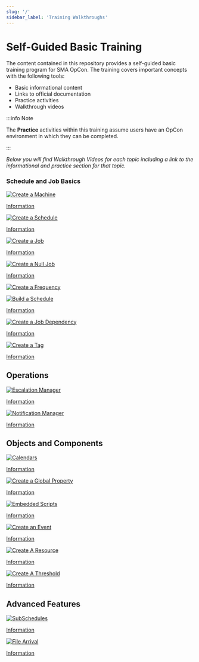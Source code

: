 ```yaml
---
slug: '/'
sidebar_label: 'Training Walkthroughs'
---
```


# Self-Guided Basic Training

The content contained in this repository provides a self-guided basic training program for SMA OpCon. The training covers important concepts with the following tools:

* Basic informational content
* Links to official documentation
* Practice activities 
* Walkthrough videos

:::info Note 

The **Practice** activities within this training assume users have an OpCon environment in which they can be completed.

:::

*Below you will find Walkthrough Videos for each topic including a link to the informational and practice section for that topic.*

### Schedule and Job Basics

<div class="grid-container">

<div class="grid-item">

[![Create a Machine](../static/img/create-a-machine.png)](https://sma1980-my.sharepoint.com/:v:/g/personal/rweesner_smatechnologies_com/EQ42_awqYo9Inv3YznEcRB0BuPlNO_mniDo-eXd4ppXfzg?nav=eyJyZWZlcnJhbEluZm8iOnsicmVmZXJyYWxBcHAiOiJPbmVEcml2ZUZvckJ1c2luZXNzIiwicmVmZXJyYWxBcHBQbGF0Zm9ybSI6IldlYiIsInJlZmVycmFsTW9kZSI6InZpZXciLCJyZWZlcnJhbFZpZXciOiJNeUZpbGVzTGlua0NvcHkifX0&e=SSi1gF)

[Information](/agents-machines)

</div>

<div class="grid-item">

[![Create a Schedule](../static/img/create-a-schedule.png)](https://sma1980-my.sharepoint.com/:v:/g/personal/rweesner_smatechnologies_com/EbFcFlL7IslIvR8tKo8B5wQBMr4dph_qrPTM6xRFh8wLsg?nav=eyJyZWZlcnJhbEluZm8iOnsicmVmZXJyYWxBcHAiOiJPbmVEcml2ZUZvckJ1c2luZXNzIiwicmVmZXJyYWxBcHBQbGF0Zm9ybSI6IldlYiIsInJlZmVycmFsTW9kZSI6InZpZXciLCJyZWZlcnJhbFZpZXciOiJNeUZpbGVzTGlua0NvcHkifX0&e=utn3hn)

[Information](/schedules)

</div>

<div class="grid-item">

[![Create a Job](../static/img/create-a-job.png)](https://sma1980-my.sharepoint.com/:v:/g/personal/rweesner_smatechnologies_com/EeAwW_dv9CVMldkzxBaZfeIBL1vrCEmYChpQQMAFCdq43w?nav=eyJyZWZlcnJhbEluZm8iOnsicmVmZXJyYWxBcHAiOiJPbmVEcml2ZUZvckJ1c2luZXNzIiwicmVmZXJyYWxBcHBQbGF0Zm9ybSI6IldlYiIsInJlZmVycmFsTW9kZSI6InZpZXciLCJyZWZlcnJhbFZpZXciOiJNeUZpbGVzTGlua0NvcHkifX0&e=O31eCt)

[Information](/jobs)

</div>

<div class="grid-item">

[![Create a Null Job](../static/img/create-a-null-job.png)](https://sma1980-my.sharepoint.com/:v:/g/personal/rweesner_smatechnologies_com/Eeb6So__CaRGigyMyrqeBD4ByvcKnZWmDn1CnvLmPCgBiA?nav=eyJyZWZlcnJhbEluZm8iOnsicmVmZXJyYWxBcHAiOiJPbmVEcml2ZUZvckJ1c2luZXNzIiwicmVmZXJyYWxBcHBQbGF0Zm9ybSI6IldlYiIsInJlZmVycmFsTW9kZSI6InZpZXciLCJyZWZlcnJhbFZpZXciOiJNeUZpbGVzTGlua0NvcHkifX0&e=jFPbdV)

[Information](/null-jobs)

</div>

<div class="grid-item">

[![Create a Frequency](../static/img/create-a-frequency.png)](https://sma1980-my.sharepoint.com/:v:/g/personal/rweesner_smatechnologies_com/EX3UVyp5CQtOqhurx5EYqr8Bl0ZFmwY9X7tKNLnDjZPTLg?nav=eyJyZWZlcnJhbEluZm8iOnsicmVmZXJyYWxBcHAiOiJPbmVEcml2ZUZvckJ1c2luZXNzIiwicmVmZXJyYWxBcHBQbGF0Zm9ybSI6IldlYiIsInJlZmVycmFsTW9kZSI6InZpZXciLCJyZWZlcnJhbFZpZXciOiJNeUZpbGVzTGlua0NvcHkifX0&e=p0IQ4F)

</div>

<div class="grid-item">

[![Build a Schedule](../static/img/build-a-schedule.png)](https://sma1980-my.sharepoint.com/:v:/g/personal/rweesner_smatechnologies_com/Eaqm_dC-oM9KjKTU-67pS68BnHLGiv3ReQMDKTnYp5_JsQ?nav=eyJyZWZlcnJhbEluZm8iOnsicmVmZXJyYWxBcHAiOiJPbmVEcml2ZUZvckJ1c2luZXNzIiwicmVmZXJyYWxBcHBQbGF0Zm9ybSI6IldlYiIsInJlZmVycmFsTW9kZSI6InZpZXciLCJyZWZlcnJhbFZpZXciOiJNeUZpbGVzTGlua0NvcHkifX0&e=4LPGqF)

[Information](/schedule-build)

</div>

<div class="grid-item">

[![Create a Job Dependency](../static/img/create-a-job-dependency.png)](https://sma1980-my.sharepoint.com/:v:/g/personal/rweesner_smatechnologies_com/EbAuaNdjMrZCvFOOYZR_MO0BqzUP4I5V71sgLrUFyrcZBg?nav=eyJyZWZlcnJhbEluZm8iOnsicmVmZXJyYWxBcHAiOiJPbmVEcml2ZUZvckJ1c2luZXNzIiwicmVmZXJyYWxBcHBQbGF0Zm9ybSI6IldlYiIsInJlZmVycmFsTW9kZSI6InZpZXciLCJyZWZlcnJhbFZpZXciOiJNeUZpbGVzTGlua0NvcHkifX0&e=AHtkoB)

[Information](dependencies)

</div>

<div class="grid-item">

[![Create a Tag](../static/img/create-a-tag.png)](https://sma1980-my.sharepoint.com/:v:/g/personal/rweesner_smatechnologies_com/EWICgCY3oQdDlJe_u0P_meABb6L7qBhkFo1rds5Q8iLW9A?nav=eyJyZWZlcnJhbEluZm8iOnsicmVmZXJyYWxBcHAiOiJPbmVEcml2ZUZvckJ1c2luZXNzIiwicmVmZXJyYWxBcHBQbGF0Zm9ybSI6IldlYiIsInJlZmVycmFsTW9kZSI6InZpZXciLCJyZWZlcnJhbFZpZXciOiJNeUZpbGVzTGlua0NvcHkifX0&e=jh6nS4)

[Information](/tags)

</div>

</div>

## Operations

<div class="grid-container">

<div class="grid-item">

[![Escalation Manager](../static/img/escalation-manager.png)](https://sma1980-my.sharepoint.com/:v:/g/personal/rweesner_smatechnologies_com/EbsQDquBK31Dr3xu1Hg9ZN8B-xfHnwLgVuOBcG40n3GWPA?nav=eyJyZWZlcnJhbEluZm8iOnsicmVmZXJyYWxBcHAiOiJPbmVEcml2ZUZvckJ1c2luZXNzIiwicmVmZXJyYWxBcHBQbGF0Zm9ybSI6IldlYiIsInJlZmVycmFsTW9kZSI6InZpZXciLCJyZWZlcnJhbFZpZXciOiJNeUZpbGVzTGlua0NvcHkifX0&e=bxBLvk)

[Information](/escalation-manager)

</div>

<div class="grid-item">

[![Notification Manager](../static/img/notification-manager.png)](https://sma1980-my.sharepoint.com/:v:/g/personal/rweesner_smatechnologies_com/ESAVRf7AJJJFoDdYt0KMKDcByC8BH-4SfIHubZP19nG28w?nav=eyJyZWZlcnJhbEluZm8iOnsicmVmZXJyYWxBcHAiOiJPbmVEcml2ZUZvckJ1c2luZXNzIiwicmVmZXJyYWxBcHBQbGF0Zm9ybSI6IldlYiIsInJlZmVycmFsTW9kZSI6InZpZXciLCJyZWZlcnJhbFZpZXciOiJNeUZpbGVzTGlua0NvcHkifX0&e=sAlXh2)

[Information](/notification-manager)

</div>

</div>

## Objects and Components

<div class="grid-container">

<div class="grid-item">

[![Calendars](../static/img/calendars.png)](https://sma1980-my.sharepoint.com/:v:/g/personal/rweesner_smatechnologies_com/EZSq7sOlfL1DqHRTcOThGHkBk7Ve1L5RslVyYX2hfhN1gA?nav=eyJyZWZlcnJhbEluZm8iOnsicmVmZXJyYWxBcHAiOiJPbmVEcml2ZUZvckJ1c2luZXNzIiwicmVmZXJyYWxBcHBQbGF0Zm9ybSI6IldlYiIsInJlZmVycmFsTW9kZSI6InZpZXciLCJyZWZlcnJhbFZpZXciOiJNeUZpbGVzTGlua0NvcHkifX0&e=RCWqgT)

[Information](/calendars)

</div>

<div class="grid-item">

[![Create a Global Property](../static/img/create-a-global-property.png)](https://sma1980-my.sharepoint.com/:v:/g/personal/rweesner_smatechnologies_com/EZEaTEDG7_VGmuW6f2YT-JYBDWPeBozaCmQ035l3LmRPjA?nav=eyJyZWZlcnJhbEluZm8iOnsicmVmZXJyYWxBcHAiOiJPbmVEcml2ZUZvckJ1c2luZXNzIiwicmVmZXJyYWxBcHBQbGF0Zm9ybSI6IldlYiIsInJlZmVycmFsTW9kZSI6InZpZXciLCJyZWZlcnJhbFZpZXciOiJNeUZpbGVzTGlua0NvcHkifX0&e=iZhz4R)

[Information](/global-properties)

</div>

<div class="grid-item">

[![Embedded Scripts](../static/img/scripts.png)](https://sma1980-my.sharepoint.com/:v:/g/personal/rweesner_smatechnologies_com/EfcDkQVQFNdAu-RqbXVTJT8BjE1W1YGpSd8_1_z2xRzqcA?nav=eyJyZWZlcnJhbEluZm8iOnsicmVmZXJyYWxBcHAiOiJPbmVEcml2ZUZvckJ1c2luZXNzIiwicmVmZXJyYWxBcHBQbGF0Zm9ybSI6IldlYiIsInJlZmVycmFsTW9kZSI6InZpZXciLCJyZWZlcnJhbFZpZXciOiJNeUZpbGVzTGlua0NvcHkifX0&e=y9ovgM)

[Information](/scripts)

</div>

<div class="grid-item">

[![Create an Event](../static/img/create-an-event.png)](https://sma1980-my.sharepoint.com/:v:/g/personal/rweesner_smatechnologies_com/EcdBcMJOuilCuJnyAdmwPkgBd3hLtfQR2C10emhe4bdTpw?nav=eyJyZWZlcnJhbEluZm8iOnsicmVmZXJyYWxBcHAiOiJPbmVEcml2ZUZvckJ1c2luZXNzIiwicmVmZXJyYWxBcHBQbGF0Zm9ybSI6IldlYiIsInJlZmVycmFsTW9kZSI6InZpZXciLCJyZWZlcnJhbFZpZXciOiJNeUZpbGVzTGlua0NvcHkifX0&e=Ap6Fqp)

[Information](/events)

</div>

<div class="grid-item">

[![Create A Resource](../static/img/create-a-resource.png)](https://sma1980-my.sharepoint.com/:v:/g/personal/rweesner_smatechnologies_com/Ea82mw9zZTpCvcs92oDf5vABOsjNNjVhplHXty-I3Mj9nQ?nav=eyJyZWZlcnJhbEluZm8iOnsicmVmZXJyYWxBcHAiOiJPbmVEcml2ZUZvckJ1c2luZXNzIiwicmVmZXJyYWxBcHBQbGF0Zm9ybSI6IldlYiIsInJlZmVycmFsTW9kZSI6InZpZXciLCJyZWZlcnJhbFZpZXciOiJNeUZpbGVzTGlua0NvcHkifX0&e=vZhehf)

[Information](/resources)

</div>

<div class="grid-item">

[![Create A Threshold](../static/img/create-a-threshold.png)](https://sma1980-my.sharepoint.com/:v:/g/personal/rweesner_smatechnologies_com/EaLBxeK8-ldPoUjaLkyF6lEBMoSvClDnXo8cUW2ytP6IUQ?nav=eyJyZWZlcnJhbEluZm8iOnsicmVmZXJyYWxBcHAiOiJPbmVEcml2ZUZvckJ1c2luZXNzIiwicmVmZXJyYWxBcHBQbGF0Zm9ybSI6IldlYiIsInJlZmVycmFsTW9kZSI6InZpZXciLCJyZWZlcnJhbFZpZXciOiJNeUZpbGVzTGlua0NvcHkifX0&e=9ujMIM)

[Information](/thresholds)

</div>

</div>

## Advanced Features

<div class="grid-container">

<div class="grid-item">

[![SubSchedules](../static/img/subschedules.png)](https://sma1980-my.sharepoint.com/:v:/g/personal/rweesner_smatechnologies_com/EVEU7dfRWWBLi7h33YGK8koBAs81tt7Xj7GAlbDrEbxFuw?nav=eyJyZWZlcnJhbEluZm8iOnsicmVmZXJyYWxBcHAiOiJPbmVEcml2ZUZvckJ1c2luZXNzIiwicmVmZXJyYWxBcHBQbGF0Zm9ybSI6IldlYiIsInJlZmVycmFsTW9kZSI6InZpZXciLCJyZWZlcnJhbFZpZXciOiJNeUZpbGVzTGlua0NvcHkifX0&e=ULdzUG)

[Information](/subschedules)

</div>

<div class="grid-item">

[![File Arrival](../static/img/file-arrival.png)](https://sma1980-my.sharepoint.com/:v:/g/personal/rweesner_smatechnologies_com/Eatr4YcXitNArCGfw5qq-aYBtpjnudcmGkphAxCrgFDIVQ?nav=eyJyZWZlcnJhbEluZm8iOnsicmVmZXJyYWxBcHAiOiJPbmVEcml2ZUZvckJ1c2luZXNzIiwicmVmZXJyYWxBcHBQbGF0Zm9ybSI6IldlYiIsInJlZmVycmFsTW9kZSI6InZpZXciLCJyZWZlcnJhbFZpZXciOiJNeUZpbGVzTGlua0NvcHkifX0&e=RgwHon)

[Information](/file-arrival)

</div>

</div>